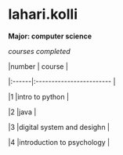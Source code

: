 # lahari.kolli
**Major: computer science**  

*courses completed*  

|number | course                    |

|:------|:------------------------  | 

|1      |intro to python            |

|2      |java                       |

|3      |digital system and desighn |

|4      |introduction to psychology |

